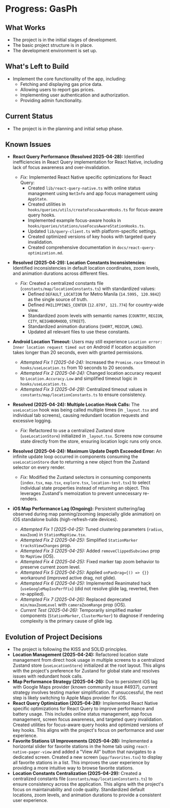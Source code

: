 # Progress: GasPh

## What Works

- The project is in the initial stages of development.
- The basic project structure is in place.
- The development environment is set up.

## What's Left to Build

- Implement the core functionality of the app, including:
  - Fetching and displaying gas price data.
  - Allowing users to report gas prices.
  - Implementing user authentication and authorization.
  - Providing admin functionality.

## Current Status

- The project is in the planning and initial setup phase.

## Known Issues

- **React Query Performance (Resolved 2025-04-28):** Identified inefficiencies in React Query implementation for React Native, including lack of focus awareness and over-invalidation.

  - _Fix:_ Implemented React Native specific optimizations for React Query:
    - Created `lib/react-query-native.ts` with online status management using `NetInfo` and app focus management using `AppState`.
    - Created utilities in `hooks/queries/utils/createFocusAwareHooks.ts` for focus-aware query hooks.
    - Implemented example focus-aware hooks in `hooks/queries/stations/useFocusAwareStationHooks.ts`.
    - Updated `lib/query-client.ts` with platform-specific settings.
    - Created optimized versions of key hooks with targeted query invalidation.
    - Created comprehensive documentation in `docs/react-query-optimization.md`.

- **Resolved (2025-04-29): Location Constants Inconsistencies:** Identified inconsistencies in default location coordinates, zoom levels, and animation durations across different files.

  - _Fix:_ Created a centralized constants file (`constants/map/locationConstants.ts`) with standardized values:
    - Defined `DEFAULT_LOCATION` for Metro Manila (`14.5995, 120.9842`) as the single source of truth.
    - Defined `PHILIPPINES_CENTER` (`12.8797, 121.774`) for country-wide view.
    - Standardized zoom levels with semantic names (`COUNTRY`, `REGION`, `CITY`, `NEIGHBORHOOD`, `STREET`).
    - Standardized animation durations (`SHORT`, `MEDIUM`, `LONG`).
    - Updated all relevant files to use these constants.

- **Android Location Timeout:** Users may still experience `Location error: Inner location request timed out` on Android if location acquisition takes longer than 20 seconds, even with granted permissions.

  - _Attempted Fix 1 (2025-04-24):_ Increased the `Promise.race` timeout in `hooks/useLocation.ts` from 10 seconds to 20 seconds.
  - _Attempted Fix 2 (2025-04-24):_ Changed location accuracy request to `Location.Accuracy.Low` and simplified timeout logic in `hooks/useLocation.ts`.
  - _Attempted Fix 3 (2025-04-29):_ Centralized timeout values in `constants/map/locationConstants.ts` to ensure consistency.

- **Resolved (2025-04-24): Multiple Location Hook Calls:** The `useLocation` hook was being called multiple times (in `_layout.tsx` and individual tab screens), causing redundant location requests and excessive logging.

  - _Fix:_ Refactored to use a centralized Zustand store (`useLocationStore`) initialized in `_layout.tsx`. Screens now consume state directly from the store, ensuring location logic runs only once.

- **Resolved (2025-04-24): Maximum Update Depth Exceeded Error:** An infinite update loop occurred in components consuming the `useLocationStore` due to returning a new object from the Zustand selector on every render.

  - _Fix:_ Modified the Zustand selectors in consuming components (`index.tsx`, `map.tsx`, `explore.tsx`, `location-test.tsx`) to select individual state properties instead of returning an object. This leverages Zustand's memoization to prevent unnecessary re-renders.

- **iOS Map Performance Lag (Ongoing):** Persistent stuttering/lag observed during map panning/zooming (especially glide animation) on iOS standalone builds (high-refresh-rate devices).
  - _Attempted Fix 1 (2025-04-25):_ Tuned clustering parameters (`radius`, `maxZoom`) in `StationMapView.tsx`.
  - _Attempted Fix 2 (2025-04-25):_ Simplified `StationMarker` `tracksViewChanges` prop.
  - _Attempted Fix 3 (2025-04-25):_ Added `removeClippedSubviews` prop to `MapView` (iOS).
  - _Attempted Fix 4 (2025-04-25):_ Fixed marker tap zoom behavior to preserve current zoom level.
  - _Attempted Fix 5 (2025-04-25):_ Applied `onPanDrag={() => {}}` workaround (improved active drag, not glide).
  - _Attempted Fix 6 (2025-04-25):_ Implemented Reanimated hack (`useGoogleMapIosPerfFix`) (did not resolve glide lag, reverted, then re-applied).
  - _Attempted Fix 7 (2025-04-26):_ Replaced deprecated `min/maxZoomLevel` with `cameraZoomRange` prop (iOS).
  - _Current Test (2025-04-26):_ Temporarily simplified marker components (`StationMarker`, `ClusterMarker`) to diagnose if rendering complexity is the primary cause of glide lag.

## Evolution of Project Decisions

- The project is following the KISS and SOLID principles.
- **Location Management (2025-04-24):** Refactored location state management from direct hook usage in multiple screens to a centralized Zustand store (`useLocationStore`) initialized at the root layout. This aligns with the project's preference for Zustand for global state and resolves issues with redundant hook calls.
- **Map Performance Strategy (2025-04-26):** Due to persistent iOS lag with Google Maps provider (known community issue #4937), current strategy involves testing marker simplification. If unsuccessful, the next step is likely switching to Apple Maps provider for iOS.
- **React Query Optimization (2025-04-28):** Implemented React Native specific optimizations for React Query to improve performance and battery usage. This includes online status management, app focus management, screen focus awareness, and targeted query invalidation. Created utilities for focus-aware query hooks and optimized versions of key hooks. This aligns with the project's focus on performance and user experience.
- **Favorite Stations UI Improvements (2025-04-28):** Implemented a horizontal slider for favorite stations in the home tab using `react-native-pager-view` and added a "View All" button that navigates to a dedicated screen. Created a new screen (`app/favorites.tsx`) to display all favorite stations in a list. This improves the user experience by providing a more intuitive way to browse favorite stations.
- **Location Constants Centralization (2025-04-29):** Created a centralized constants file (`constants/map/locationConstants.ts`) to ensure consistency across the application. This aligns with the project's focus on maintainability and code quality. Standardized default locations, zoom levels, and animation durations to provide a consistent user experience.
